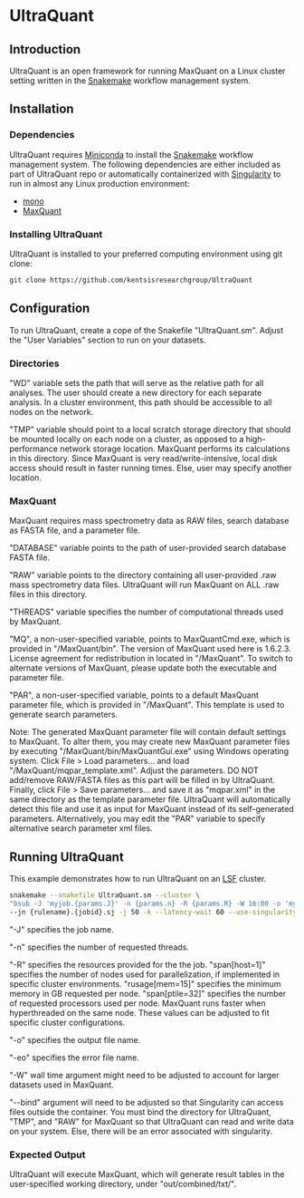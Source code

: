 # UltraQuant

## Introduction

UltraQuant is an open framework for running MaxQuant on a Linux cluster setting written in the [Snakemake](https://snakemake.readthedocs.io/en/stable/) workflow management system.

## Installation

### Dependencies

UltraQuant requires [Miniconda](https://conda.io/miniconda.html) to install the [Snakemake](https://snakemake.readthedocs.io/en/stable/) workflow management system. The following dependencies are either included as part of UltraQuant repo or automatically containerized with [Singularity](https://singularity.lbl.gov/) to run in almost any Linux production environment:

* [mono](https://www.mono-project.com/)
* [MaxQuant](http://www.coxdocs.org/doku.php?id=maxquant:start)

### Installing UltraQuant

UltraQuant is installed to your preferred computing environment using git clone:

```bash
git clone https://github.com/kentsisresearchgroup/UltraQuant
```

## Configuration

To run UltraQuant, create a cope of the Snakefile "UltraQuant.sm". Adjust the "User Variables" section to run on your datasets.

### Directories

"WD" variable sets the path that will serve as the relative path for all analyses. The user should create a new directory for each separate analysis. In a cluster environment, this path should be accessible to all nodes on the network.

"TMP" variable should point to a local scratch storage directory that should be mounted locally on each node on a cluster, as opposed to a high-performance network storage location. MaxQuant performs its calculations in this directory. Since MaxQuant is very read/write-intensive, local disk access should result in faster running times. Else, user may specify another location.

### MaxQuant

MaxQuant requires mass spectrometry data as RAW files, search database as FASTA file, and a parameter file.

"DATABASE" variable points to the path of user-provided search database FASTA file.

"RAW" variable points to the directory containing all user-provided .raw mass spectrometry data files. UltraQuant will run MaxQuant on ALL .raw files in this directory.

"THREADS" variable specifies the number of computational threads used by MaxQuant.

"MQ", a non-user-specified variable, points to MaxQuantCmd.exe, which is provided in "/MaxQuant/bin". The version of MaxQuant used here is 1.6.2.3. License agreement for redistribution in located in "/MaxQuant". To switch to alternate versions of MaxQuant, please update both the executable and parameter file. 

"PAR", a non-user-specified variable, points to a default MaxQuant parameter file, which is provided in "/MaxQuant". This template is used to generate search parameters.

Note: The generated MaxQuant parameter file will contain default settings to MaxQuant. To alter them, you may create new MaxQuant parameter files by executing "/MaxQuant/bin/MaxQuantGui.exe" using Windows operating system. Click File > Load parameters... and load "/MaxQuant/mqpar_template.xml". Adjust the parameters. DO NOT add/remove RAW/FASTA files as this part will be filled in by UltraQuant. Finally, click File > Save parameters... and save it as "mqpar.xml" in the same directory as the template parameter file. UltraQuant will automatically detect this file and use it as input for MaxQuant instead of its self-generated parameters. Alternatively, you may edit the "PAR" variable to specify alternative search parameter xml files. 

## Running UltraQuant

This example demonstrates how to run UltraQuant on an [LSF](https://www.ibm.com/support/knowledgecenter/en/SSETD4/product_welcome_platform_lsf.html) cluster.

```bash
snakemake --snakefile UltraQuant.sm --cluster \
"bsub -J 'myjob.{params.J}' -n {params.n} -R {params.R} -W 16:00 -o 'myjob.{params.o}' -eo 'myjob.{params.eo}'" \
--jn {rulename}.{jobid}.sj -j 50 -k --latency-wait 60 --use-singularity --singularity-args "--bind /data:/data,/lila:/lila,/scratch:/scratch" --ri
```

"-J" specifies the job name.

"-n" specifies the number of requested threads.

"-R" specifies the resources provided for the the job. "span[host=1]" specifies the number of nodes used for parallelization, if implemented in specific cluster environments. "rusage[mem=15]" specifies the minimum memory in GB requested per node. "span[ptile=32]" specifies the number of requested processors used per node. MaxQuant runs faster when hyperthreaded on the same node. These values can be adjusted to fit specific cluster configurations.

"-o" specifies the output file name.

"-eo" specifies the error file name.

"-W" wall time argument might need to be adjusted to account for larger datasets used in MaxQuant.

"--bind" argument will need to be adjusted so that Singularity can access files outside the container. You must bind the directory for UltraQuant, "TMP", and "RAW" for MaxQuant so that UltraQuant can read and write data on your system. Else, there will be an error associated with singularity.

### Expected Output

UltraQuant will execute MaxQuant, which will generate result tables in the user-specified working directory, under "out/combined/txt/".